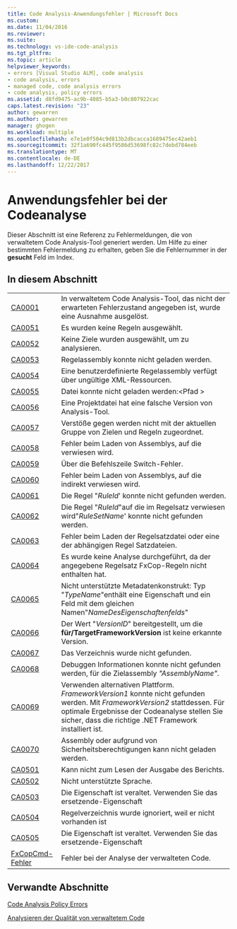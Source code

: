 ```yaml
---
title: Code Analysis-Anwendungsfehler | Microsoft Docs
ms.custom: 
ms.date: 11/04/2016
ms.reviewer: 
ms.suite: 
ms.technology: vs-ide-code-analysis
ms.tgt_pltfrm: 
ms.topic: article
helpviewer_keywords:
- errors [Visual Studio ALM], code analysis
- code analysis, errors
- managed code, code analysis errors
- code analysis, policy errors
ms.assetid: d8fd9475-ac9b-4085-b5a3-b0c807922cac
caps.latest.revision: "23"
author: gewarren
ms.author: gewarren
manager: ghogen
ms.workload: multiple
ms.openlocfilehash: e7e1e0f504c9d813b2dbcacca1689475ec42aeb1
ms.sourcegitcommit: 32f1a690fc445f9586d53698fc82c7debd784eeb
ms.translationtype: MT
ms.contentlocale: de-DE
ms.lasthandoff: 12/22/2017
---
```

# <a name="code-analysis-application-errors"></a>Anwendungsfehler bei der Codeanalyse
Dieser Abschnitt ist eine Referenz zu Fehlermeldungen, die von verwaltetem Code Analysis-Tool generiert werden. Um Hilfe zu einer bestimmten Fehlermeldung zu erhalten, geben Sie die Fehlernummer in der **gesucht** Feld im Index.  
  
## <a name="in-this-section"></a>In diesem Abschnitt  
  
|||  
|-|-|  
|[CA0001](ca0001.md)|In verwaltetem Code Analysis-Tool, das nicht der erwarteten Fehlerzustand angegeben ist, wurde eine Ausnahme ausgelöst.|  
|[CA0051](ca0051.md)|Es wurden keine Regeln ausgewählt.|  
|[CA0052](ca0052.md)|Keine Ziele wurden ausgewählt, um zu analysieren.|  
|[CA0053](ca0053.md)|Regelassembly konnte nicht geladen werden.|  
|[CA0054](ca0054.md)|Eine benutzerdefinierte Regelassembly verfügt über ungültige XML-Ressourcen.|  
|[CA0055](ca0055.md)|Datei konnte nicht geladen werden:\<Pfad >|  
|[CA0056](ca0056.md)|Eine Projektdatei hat eine falsche Version von Analysis-Tool.|  
|[CA0057](ca0057.md)|Verstöße gegen werden nicht mit der aktuellen Gruppe von Zielen und Regeln zugeordnet.|  
|[CA0058](ca0058.md)|Fehler beim Laden von Assemblys, auf die verwiesen wird.|  
|[CA0059](ca0059.md)|Über die Befehlszeile Switch-Fehler.|  
|[CA0060](ca0060.md)|Fehler beim Laden von Assemblys, auf die indirekt verwiesen wird.|  
|[CA0061](ca0061.md)|Die Regel "*RuleId*' konnte nicht gefunden werden.|  
|[CA0062](ca0062.md)|Die Regel "*RuleId*"auf die im Regelsatz verwiesen wird"*RuleSetName*' konnte nicht gefunden werden.|  
|[CA0063](ca0063.md)|Fehler beim Laden der Regelsatzdatei oder eine der abhängigen Regel Satzdateien.|  
|[CA0064](ca0064.md)|Es wurde keine Analyse durchgeführt, da der angegebene Regelsatz FxCop-Regeln nicht enthalten hat.|  
|[CA0065](ca0065.md)|Nicht unterstützte Metadatenkonstrukt: Typ "*TypeName*"enthält eine Eigenschaft und ein Feld mit dem gleichen Namen"*NameDesEigenschaftenfelds*"|  
|[CA0066](ca0066.md)|Der Wert "*VersionID*" bereitgestellt, um die **für/TargetFrameworkVersion** ist keine erkannte Version.|  
|[CA0067](ca0067.md)|Das Verzeichnis wurde nicht gefunden.|  
|[CA0068](ca0068.md)|Debuggen Informationen konnte nicht gefunden werden, für die Zielassembly *"AssemblyName"*.|  
|[CA0069](ca0069.md)|Verwenden alternativen Plattform. *FrameworkVersion1* konnte nicht gefunden werden. Mit *FrameworkVersion2* stattdessen. Für optimale Ergebnisse der Codeanalyse stellen Sie sicher, dass die richtige .NET Framework installiert ist.|  
|[CA0070](ca0070.md)|Assembly oder aufgrund von Sicherheitsberechtigungen kann nicht geladen werden.|  
|[CA0501](ca0501.md)|Kann nicht zum Lesen der Ausgabe des Berichts.|  
|[CA0502](ca0502.md)|Nicht unterstützte Sprache.|  
|[CA0503](ca0503.md)|Die Eigenschaft ist veraltet. Verwenden Sie das ersetzende-Eigenschaft|  
|[CA0504](ca0504.md)|Regelverzeichnis wurde ignoriert, weil er nicht vorhanden ist|  
|[CA0505](ca0505.md)|Die Eigenschaft ist veraltet. Verwenden Sie das ersetzende-Eigenschaft|  
|[FxCopCmd-Fehler](fxcopcmd-errors.md)|Fehler bei der Analyse der verwalteten Code.|  
  
## <a name="related-sections"></a>Verwandte Abschnitte  
 [Code Analysis Policy Errors](../code-quality/code-analysis-policy-errors.md)  
  
 [Analysieren der Qualität von verwaltetem Code](../code-quality/analyzing-managed-code-quality-by-using-code-analysis.md)  
  
